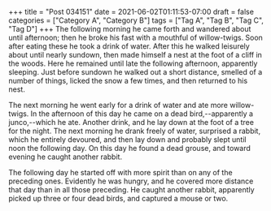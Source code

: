 +++
title = "Post 034151"
date = 2021-06-02T01:11:53-07:00
draft = false
categories = ["Category A", "Category B"]
tags = ["Tag A", "Tag B", "Tag C", "Tag D"]
+++
The following morning he came forth and wandered about until afternoon; then he broke his fast with a mouthful of willow-twigs. Soon after eating these he took a drink of water. After this he walked leisurely about until nearly sundown, then made himself a nest at the foot of a cliff in the woods. Here he remained until late the following afternoon, apparently sleeping. Just before sundown he walked out a short distance, smelled of a number of things, licked the snow a few times, and then returned to his nest.

The next morning he went early for a drink of water and ate more willow-twigs. In the afternoon of this day he came on a dead bird,--apparently a junco,--which he ate. Another drink, and he lay down at the foot of a tree for the night. The next morning he drank freely of water, surprised a rabbit, which he entirely devoured, and then lay down and probably slept until noon the following day. On this day he found a dead grouse, and toward evening he caught another rabbit.

The following day he started off with more spirit than on any of the preceding ones. Evidently he was hungry, and he covered more distance that day than in all those preceding. He caught another rabbit, apparently picked up three or four dead birds, and captured a mouse or two.
